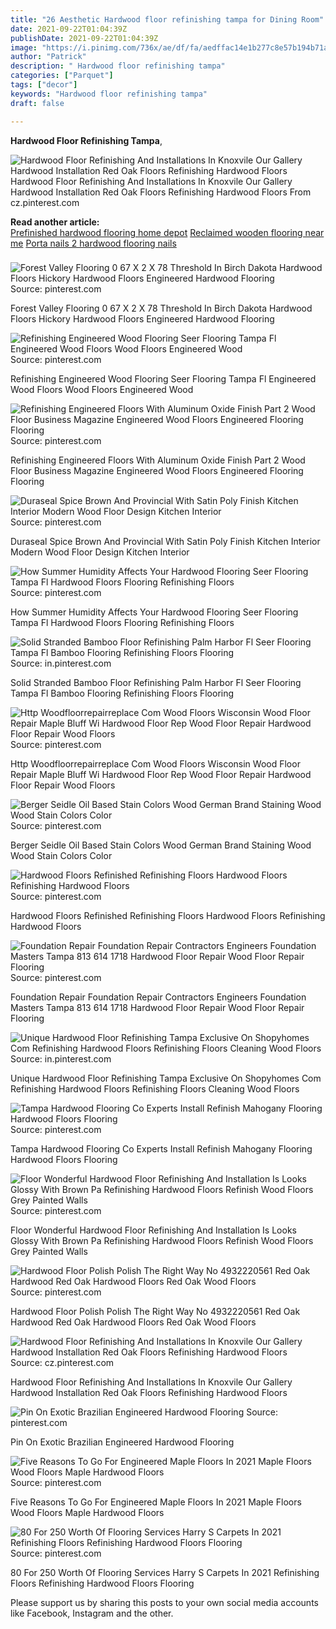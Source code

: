 ```yaml
---
title: "26 Aesthetic Hardwood floor refinishing tampa for Dining Room"
date: 2021-09-22T01:04:39Z
publishDate: 2021-09-22T01:04:39Z
image: "https://i.pinimg.com/736x/ae/df/fa/aedffac14e1b277c8e57b194b71ae188.jpg"
author: "Patrick"
description: " Hardwood floor refinishing tampa"
categories: ["Parquet"]
tags: ["decor"]
keywords: "Hardwood floor refinishing tampa"
draft: false

---
```

<!-- Head tag Code -->
**Hardwood Floor Refinishing Tampa**, 

![Hardwood Floor Refinishing And Installations In Knoxvile Our Gallery Hardwood Installation Red Oak Floors Refinishing Hardwood Floors](https://i.pinimg.com/originals/59/13/1d/59131d9353823bd9159ee03947775b55.jpg "Hardwood Floor Refinishing And Installations In Knoxvile Our Gallery Hardwood Installation Red Oak Floors Refinishing Hardwood Floors")
Hardwood Floor Refinishing And Installations In Knoxvile Our Gallery Hardwood Installation Red Oak Floors Refinishing Hardwood Floors From cz.pinterest.com

**Read another article:**  
[Prefinished hardwood flooring home depot](/prefinished-hardwood-flooring-home-depot/)
[Reclaimed wooden flooring near me](/reclaimed-wooden-flooring-near-me/)
[Porta nails 2 hardwood flooring nails](/porta-nails-2-hardwood-flooring-nails/)




### 

 


![Forest Valley Flooring 0 67 X 2 X 78 Threshold In Birch Dakota Hardwood Floors Hickory Hardwood Floors Engineered Hardwood Flooring](https://i.pinimg.com/originals/27/1b/6a/271b6a1b1dace17926045eb63c47804b.jpg "Forest Valley Flooring 0 67 X 2 X 78 Threshold In Birch Dakota Hardwood Floors Hickory Hardwood Floors Engineered Hardwood Flooring")
Source: pinterest.com

Forest Valley Flooring 0 67 X 2 X 78 Threshold In Birch Dakota Hardwood Floors Hickory Hardwood Floors Engineered Hardwood Flooring  

![Refinishing Engineered Wood Flooring Seer Flooring Tampa Fl Engineered Wood Floors Wood Floors Engineered Wood](https://i.pinimg.com/originals/1f/1e/66/1f1e66648e682a3df9817312bfa5625f.jpg "Refinishing Engineered Wood Flooring Seer Flooring Tampa Fl Engineered Wood Floors Wood Floors Engineered Wood")
Source: pinterest.com

Refinishing Engineered Wood Flooring Seer Flooring Tampa Fl Engineered Wood Floors Wood Floors Engineered Wood  

![Refinishing Engineered Floors With Aluminum Oxide Finish Part 2 Wood Floor Business Magazine Engineered Wood Floors Engineered Flooring Flooring](https://i.pinimg.com/originals/1a/08/49/1a0849966fd7c1d24b00698aa8f0331f.jpg "Refinishing Engineered Floors With Aluminum Oxide Finish Part 2 Wood Floor Business Magazine Engineered Wood Floors Engineered Flooring Flooring")
Source: pinterest.com

Refinishing Engineered Floors With Aluminum Oxide Finish Part 2 Wood Floor Business Magazine Engineered Wood Floors Engineered Flooring Flooring  

![Duraseal Spice Brown And Provincial With Satin Poly Finish Kitchen Interior Modern Wood Floor Design Kitchen Interior](https://i.pinimg.com/originals/b7/b2/b1/b7b2b1ee8924ba77f34208eab8c12a1d.jpg "Duraseal Spice Brown And Provincial With Satin Poly Finish Kitchen Interior Modern Wood Floor Design Kitchen Interior")
Source: pinterest.com

Duraseal Spice Brown And Provincial With Satin Poly Finish Kitchen Interior Modern Wood Floor Design Kitchen Interior  

![How Summer Humidity Affects Your Hardwood Flooring Seer Flooring Tampa Fl Hardwood Floors Flooring Refinishing Floors](https://i.pinimg.com/originals/40/06/66/400666279bb6da76048ead9bb336868a.jpg "How Summer Humidity Affects Your Hardwood Flooring Seer Flooring Tampa Fl Hardwood Floors Flooring Refinishing Floors")
Source: pinterest.com

How Summer Humidity Affects Your Hardwood Flooring Seer Flooring Tampa Fl Hardwood Floors Flooring Refinishing Floors  

![Solid Stranded Bamboo Floor Refinishing Palm Harbor Fl Seer Flooring Tampa Fl Bamboo Flooring Refinishing Floors Flooring](https://i.pinimg.com/736x/7f/b6/86/7fb6865b49ee61421fa8df865ffa86fd.jpg "Solid Stranded Bamboo Floor Refinishing Palm Harbor Fl Seer Flooring Tampa Fl Bamboo Flooring Refinishing Floors Flooring")
Source: in.pinterest.com

Solid Stranded Bamboo Floor Refinishing Palm Harbor Fl Seer Flooring Tampa Fl Bamboo Flooring Refinishing Floors Flooring  

![Http Woodfloorrepairreplace Com Wood Floors Wisconsin Wood Floor Repair Maple Bluff Wi Hardwood Floor Rep Wood Floor Repair Hardwood Floor Repair Wood Floors](https://i.pinimg.com/600x315/c2/32/d7/c232d7af9ba73cbe22e5055d8b215c25.jpg "Http Woodfloorrepairreplace Com Wood Floors Wisconsin Wood Floor Repair Maple Bluff Wi Hardwood Floor Rep Wood Floor Repair Hardwood Floor Repair Wood Floors")
Source: pinterest.com

Http Woodfloorrepairreplace Com Wood Floors Wisconsin Wood Floor Repair Maple Bluff Wi Hardwood Floor Rep Wood Floor Repair Hardwood Floor Repair Wood Floors  

![Berger Seidle Oil Based Stain Colors Wood German Brand Staining Wood Wood Stain Colors Color](https://i.pinimg.com/originals/a9/f1/30/a9f1305702cc0a40c7aa186d176fd298.jpg "Berger Seidle Oil Based Stain Colors Wood German Brand Staining Wood Wood Stain Colors Color")
Source: pinterest.com

Berger Seidle Oil Based Stain Colors Wood German Brand Staining Wood Wood Stain Colors Color  

![Hardwood Floors Refinished Refinishing Floors Hardwood Floors Refinishing Hardwood Floors](https://i.pinimg.com/736x/ac/51/0f/ac510f71c97e4d6cf956aad948fc76f1--hardwood-floors-flooring.jpg "Hardwood Floors Refinished Refinishing Floors Hardwood Floors Refinishing Hardwood Floors")
Source: pinterest.com

Hardwood Floors Refinished Refinishing Floors Hardwood Floors Refinishing Hardwood Floors  

![Foundation Repair Foundation Repair Contractors Engineers Foundation Masters Tampa 813 614 1718 Hardwood Floor Repair Wood Floor Repair Flooring](https://i.pinimg.com/474x/2d/5e/b6/2d5eb68eb4e6107a63aa63ac83b532d3.jpg "Foundation Repair Foundation Repair Contractors Engineers Foundation Masters Tampa 813 614 1718 Hardwood Floor Repair Wood Floor Repair Flooring")
Source: pinterest.com

Foundation Repair Foundation Repair Contractors Engineers Foundation Masters Tampa 813 614 1718 Hardwood Floor Repair Wood Floor Repair Flooring  

![Unique Hardwood Floor Refinishing Tampa Exclusive On Shopyhomes Com Refinishing Hardwood Floors Refinishing Floors Cleaning Wood Floors](https://i.pinimg.com/originals/fb/e8/6b/fbe86beb8a1b9531a86c8646180ddf86.jpg "Unique Hardwood Floor Refinishing Tampa Exclusive On Shopyhomes Com Refinishing Hardwood Floors Refinishing Floors Cleaning Wood Floors")
Source: in.pinterest.com

Unique Hardwood Floor Refinishing Tampa Exclusive On Shopyhomes Com Refinishing Hardwood Floors Refinishing Floors Cleaning Wood Floors  

![Tampa Hardwood Flooring Co Experts Install Refinish Mahogany Flooring Hardwood Floors Flooring](https://i.pinimg.com/originals/da/97/e6/da97e636646a2edcf7abc13c93ea3753.jpg "Tampa Hardwood Flooring Co Experts Install Refinish Mahogany Flooring Hardwood Floors Flooring")
Source: pinterest.com

Tampa Hardwood Flooring Co Experts Install Refinish Mahogany Flooring Hardwood Floors Flooring  

![Floor Wonderful Hardwood Floor Refinishing And Installation Is Looks Glossy With Brown Pa Refinishing Hardwood Floors Refinish Wood Floors Grey Painted Walls](https://i.pinimg.com/736x/91/00/55/910055c1925488e09619f15cdaa68d68--hardwood-floor-refinishing-hardwood-floors.jpg "Floor Wonderful Hardwood Floor Refinishing And Installation Is Looks Glossy With Brown Pa Refinishing Hardwood Floors Refinish Wood Floors Grey Painted Walls")
Source: pinterest.com

Floor Wonderful Hardwood Floor Refinishing And Installation Is Looks Glossy With Brown Pa Refinishing Hardwood Floors Refinish Wood Floors Grey Painted Walls  

![Hardwood Floor Polish Polish The Right Way No 4932220561 Red Oak Hardwood Red Oak Hardwood Floors Red Oak Wood Floors](https://i.pinimg.com/236x/e8/65/bb/e865bb3c2089b6a3ca1246a8143f619e.jpg "Hardwood Floor Polish Polish The Right Way No 4932220561 Red Oak Hardwood Red Oak Hardwood Floors Red Oak Wood Floors")
Source: pinterest.com

Hardwood Floor Polish Polish The Right Way No 4932220561 Red Oak Hardwood Red Oak Hardwood Floors Red Oak Wood Floors  

![Hardwood Floor Refinishing And Installations In Knoxvile Our Gallery Hardwood Installation Red Oak Floors Refinishing Hardwood Floors](https://i.pinimg.com/originals/59/13/1d/59131d9353823bd9159ee03947775b55.jpg "Hardwood Floor Refinishing And Installations In Knoxvile Our Gallery Hardwood Installation Red Oak Floors Refinishing Hardwood Floors")
Source: cz.pinterest.com

Hardwood Floor Refinishing And Installations In Knoxvile Our Gallery Hardwood Installation Red Oak Floors Refinishing Hardwood Floors  

![Pin On Exotic Brazilian Engineered Hardwood Flooring](https://i.pinimg.com/originals/a5/c1/1d/a5c11d6d9f6b3c00529e0d8a918933f1.jpg "Pin On Exotic Brazilian Engineered Hardwood Flooring")
Source: pinterest.com

Pin On Exotic Brazilian Engineered Hardwood Flooring  

![Five Reasons To Go For Engineered Maple Floors In 2021 Maple Floors Wood Floors Maple Hardwood Floors](https://i.pinimg.com/originals/d8/a7/89/d8a7896061cebd4c69e58a1d11566c99.jpg "Five Reasons To Go For Engineered Maple Floors In 2021 Maple Floors Wood Floors Maple Hardwood Floors")
Source: pinterest.com

Five Reasons To Go For Engineered Maple Floors In 2021 Maple Floors Wood Floors Maple Hardwood Floors  

![80 For 250 Worth Of Flooring Services Harry S Carpets In 2021 Refinishing Floors Refinishing Hardwood Floors Flooring](https://i.pinimg.com/736x/ae/df/fa/aedffac14e1b277c8e57b194b71ae188.jpg "80 For 250 Worth Of Flooring Services Harry S Carpets In 2021 Refinishing Floors Refinishing Hardwood Floors Flooring")
Source: pinterest.com

80 For 250 Worth Of Flooring Services Harry S Carpets In 2021 Refinishing Floors Refinishing Hardwood Floors Flooring  

Please support us by sharing this posts to your own social media accounts like Facebook, Instagram and the other.

